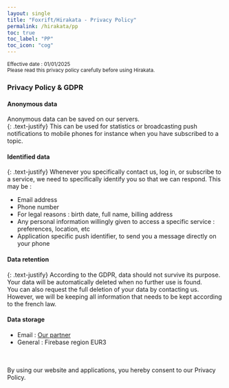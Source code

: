 ```yaml
---
layout: single
title: "Foxrift/Hirakata - Privacy Policy"
permalink: /hirakata/pp
toc: true
toc_label: "PP"
toc_icon: "cog"
---
```


<small>Effective date : 01/01/2025</small>
<br><small>Please read this privacy policy carefully before using Hirakata.</small>

### Privacy Policy & GDPR

#### Anonymous data

Anonymous data can be saved on our servers.  
{: .text-justify}
This can be used for statistics or broadcasting push notifications to mobile phones for instance when you have subscribed to a topic.

#### Identified data

{: .text-justify}
Whenever you specifically contact us, log in, or subscribe to a service, we need to specifically identify you so that we can respond.
This may be :
* Email address
* Phone number
* For legal reasons : birth date, full name, billing address
* Any personal information willingly given to access a specific service : preferences, location, etc
* Application specific push identifier, to send you a message directly on your phone

#### Data retention

{: .text-justify}
According to the GDPR, data should not survive its purpose. Your data will be automatically deleted when no further use is found.  
You can also request the full deletion of your data by contacting us.
However, we will be keeping all information that needs to be kept according to the french law.

#### Data storage

* Email : <a href="https://www.zoho.com/mail/gdpr.html">Our partner</a>
* General : Firebase region EUR3

<br><br>By using our website and applications, you hereby consent to our Privacy Policy.